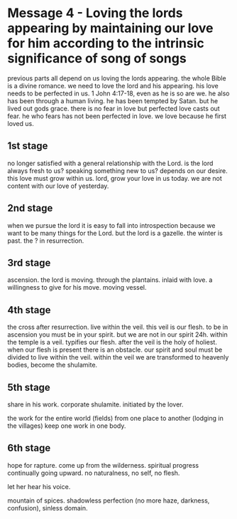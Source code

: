 # Message 4 - Loving the lords appearing by maintaining our love for him according to the intrinsic significance of song of songs

previous parts all depend on us loving the lords appearing. the whole Bible is a divine
romance. we need to love the lord and his appearing. his love needs to be perfected
in us. 1 John 4:17-18, even as he is so are we. he also has been through a human
living. he has been tempted by Satan. but he lived out gods grace. there is no fear in
love but perfected love casts out fear. he who fears has not been perfected in love.
we love because he first loved us.

## 1st stage
no longer satisfied with a general relationship with the Lord. is the lord always
fresh to us? speaking something new to us? depends on our desire. this love must
grow within us. lord, grow your love in us today. we are not content with our
love of yesterday.

## 2nd stage
when we pursue the lord it is easy to fall into introspection because we want to
be many things for the Lord. but the lord is a gazelle. the winter is past. the ?
in resurrection.

## 3rd stage
ascension. the lord is moving. through the plantains. inlaid with love. a willingness
to give for his move. moving vessel.

## 4th stage
the cross after resurrection. live within the veil. this veil is our flesh. to be
in ascension you must be in your spirit. but we are not in our spirit 24h. within
the temple is a veil. typifies our flesh. after the veil is the holy of holiest.
when our flesh is present there is an obstacle. our spirit and soul must be divided
to live within the veil. within the veil we are transformed to heavenly bodies,
become the shulamite.

## 5th stage
share in his work. corporate shulamite. initiated by the lover.


the work for the entire world (fields) from one place to another (lodging in the villages)
keep one work in one body.

## 6th stage
hope for rapture. come up from the wilderness. spiritual progress continually going
upward. no naturalness, no self, no flesh.

let her hear his voice.

mountain of spices.
shadowless perfection (no more haze, darkness, confusion), sinless domain.
